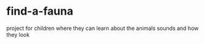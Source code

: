 # find-a-fauna
project for children where they can learn about the animals sounds and how they look 
